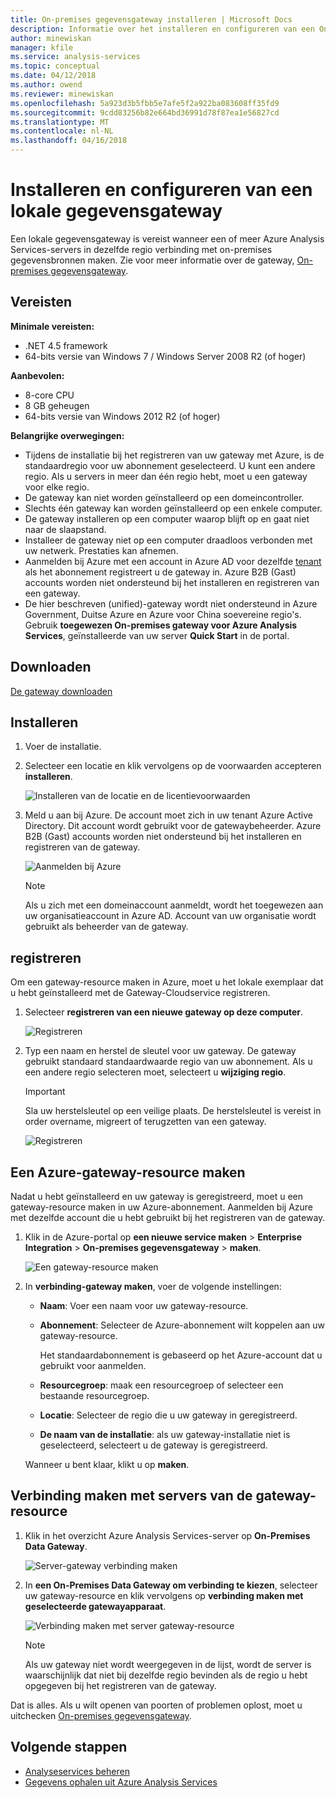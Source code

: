 ```yaml
---
title: On-premises gegevensgateway installeren | Microsoft Docs
description: Informatie over het installeren en configureren van een On-premises data gateway.
author: minewiskan
manager: kfile
ms.service: analysis-services
ms.topic: conceptual
ms.date: 04/12/2018
ms.author: owend
ms.reviewer: minewiskan
ms.openlocfilehash: 5a923d3b5fbb5e7afe5f2a922ba083608ff35fd9
ms.sourcegitcommit: 9cdd83256b82e664bd36991d78f87ea1e56827cd
ms.translationtype: MT
ms.contentlocale: nl-NL
ms.lasthandoff: 04/16/2018
---
```

# <a name="install-and-configure-an-on-premises-data-gateway"></a>Installeren en configureren van een lokale gegevensgateway
Een lokale gegevensgateway is vereist wanneer een of meer Azure Analysis Services-servers in dezelfde regio verbinding met on-premises gegevensbronnen maken. Zie voor meer informatie over de gateway, [On-premises gegevensgateway](analysis-services-gateway.md).

## <a name="prerequisites"></a>Vereisten
**Minimale vereisten:**

* .NET 4.5 framework
* 64-bits versie van Windows 7 / Windows Server 2008 R2 (of hoger)

**Aanbevolen:**

* 8-core CPU
* 8 GB geheugen
* 64-bits versie van Windows 2012 R2 (of hoger)

**Belangrijke overwegingen:**

* Tijdens de installatie bij het registreren van uw gateway met Azure, is de standaardregio voor uw abonnement geselecteerd. U kunt een andere regio. Als u servers in meer dan één regio hebt, moet u een gateway voor elke regio. 
* De gateway kan niet worden geïnstalleerd op een domeincontroller.
* Slechts één gateway kan worden geïnstalleerd op een enkele computer.
* De gateway installeren op een computer waarop blijft op en gaat niet naar de slaapstand.
* Installeer de gateway niet op een computer draadloos verbonden met uw netwerk. Prestaties kan afnemen.
* Aanmelden bij Azure met een account in Azure AD voor dezelfde [tenant](https://msdn.microsoft.com/library/azure/jj573650.aspx#BKMK_WhatIsAnAzureADTenant) als het abonnement registreert u de gateway in. Azure B2B (Gast) accounts worden niet ondersteund bij het installeren en registreren van een gateway.
* De hier beschreven (unified)-gateway wordt niet ondersteund in Azure Government, Duitse Azure en Azure voor China soevereine regio's. Gebruik **toegewezen On-premises gateway voor Azure Analysis Services**, geïnstalleerde van uw server **Quick Start** in de portal. 


## <a name="download"></a>Downloaden
 [De gateway downloaden](https://aka.ms/azureasgateway)

## <a name="install"></a>Installeren

1. Voer de installatie.

2. Selecteer een locatie en klik vervolgens op de voorwaarden accepteren **installeren**.

   ![Installeren van de locatie en de licentievoorwaarden](media/analysis-services-gateway-install/aas-gateway-installer-accept.png)

3. Meld u aan bij Azure. De account moet zich in uw tenant Azure Active Directory. Dit account wordt gebruikt voor de gatewaybeheerder. Azure B2B (Gast) accounts worden niet ondersteund bij het installeren en registreren van de gateway.

   ![Aanmelden bij Azure](media/analysis-services-gateway-install/aas-gateway-installer-account.png)

   > [!NOTE]
   > Als u zich met een domeinaccount aanmeldt, wordt het toegewezen aan uw organisatieaccount in Azure AD. Account van uw organisatie wordt gebruikt als beheerder van de gateway.

## <a name="register"></a>registreren
Om een gateway-resource maken in Azure, moet u het lokale exemplaar dat u hebt geïnstalleerd met de Gateway-Cloudservice registreren. 

1.  Selecteer **registreren van een nieuwe gateway op deze computer**.

    ![Registreren](media/analysis-services-gateway-install/aas-gateway-register-new.png)

2. Typ een naam en herstel de sleutel voor uw gateway. De gateway gebruikt standaard standaardwaarde regio van uw abonnement. Als u een andere regio selecteren moet, selecteert u **wijziging regio**.

    > [!IMPORTANT]
    > Sla uw herstelsleutel op een veilige plaats. De herstelsleutel is vereist in order overname, migreert of terugzetten van een gateway. 

   ![Registreren](media/analysis-services-gateway-install/aas-gateway-register-name.png)


## <a name="create-resource"></a>Een Azure-gateway-resource maken
Nadat u hebt geïnstalleerd en uw gateway is geregistreerd, moet u een gateway-resource maken in uw Azure-abonnement. Aanmelden bij Azure met dezelfde account die u hebt gebruikt bij het registreren van de gateway.

1. Klik in de Azure-portal op **een nieuwe service maken** > **Enterprise Integration** > **On-premises gegevensgateway** > **maken**.

   ![Een gateway-resource maken](media/analysis-services-gateway-install/aas-gateway-new-azure-resource.png)

2. In **verbinding-gateway maken**, voer de volgende instellingen:

    * **Naam**: Voer een naam voor uw gateway-resource. 

    * **Abonnement**: Selecteer de Azure-abonnement wilt koppelen aan uw gateway-resource. 
   
      Het standaardabonnement is gebaseerd op het Azure-account dat u gebruikt voor aanmelden.

    * **Resourcegroep**: maak een resourcegroep of selecteer een bestaande resourcegroep.

    * **Locatie**: Selecteer de regio die u uw gateway in geregistreerd.

    * **De naam van de installatie**: als uw gateway-installatie niet is geselecteerd, selecteert u de gateway is geregistreerd. 

    Wanneer u bent klaar, klikt u op **maken**.

## <a name="connect-servers"></a>Verbinding maken met servers van de gateway-resource

1. Klik in het overzicht Azure Analysis Services-server op **On-Premises Data Gateway**.

   ![Server-gateway verbinding maken](media/analysis-services-gateway-install/aas-gateway-connect-server.png)

2. In **een On-Premises Data Gateway om verbinding te kiezen**, selecteer uw gateway-resource en klik vervolgens op **verbinding maken met geselecteerde gatewayapparaat**.

   ![Verbinding maken met server gateway-resource](media/analysis-services-gateway-install/aas-gateway-connect-resource.png)

    > [!NOTE]
    > Als uw gateway niet wordt weergegeven in de lijst, wordt de server is waarschijnlijk dat niet bij dezelfde regio bevinden als de regio u hebt opgegeven bij het registreren van de gateway. 

Dat is alles. Als u wilt openen van poorten of problemen oplost, moet u uitchecken [On-premises gegevensgateway](analysis-services-gateway.md).

## <a name="next-steps"></a>Volgende stappen
* [Analyseservices beheren](analysis-services-manage.md)   
* [Gegevens ophalen uit Azure Analysis Services](analysis-services-connect.md)
